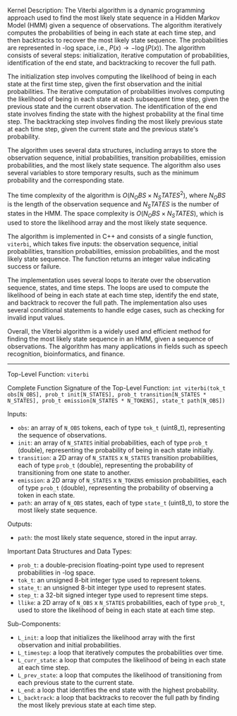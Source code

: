 Kernel Description:
The Viterbi algorithm is a dynamic programming approach used to find the most likely state sequence in a Hidden Markov Model (HMM) given a sequence of observations. The algorithm iteratively computes the probabilities of being in each state at each time step, and then backtracks to recover the most likely state sequence. The probabilities are represented in -log space, i.e., $P(x) \rightarrow -\log(P(x))$. The algorithm consists of several steps: initialization, iterative computation of probabilities, identification of the end state, and backtracking to recover the full path.

The initialization step involves computing the likelihood of being in each state at the first time step, given the first observation and the initial probabilities. The iterative computation of probabilities involves computing the likelihood of being in each state at each subsequent time step, given the previous state and the current observation. The identification of the end state involves finding the state with the highest probability at the final time step. The backtracking step involves finding the most likely previous state at each time step, given the current state and the previous state's probability.

The algorithm uses several data structures, including arrays to store the observation sequence, initial probabilities, transition probabilities, emission probabilities, and the most likely state sequence. The algorithm also uses several variables to store temporary results, such as the minimum probability and the corresponding state.

The time complexity of the algorithm is $O(N_OBS \times N_STATES^2)$, where $N_OBS$ is the length of the observation sequence and $N_STATES$ is the number of states in the HMM. The space complexity is $O(N_OBS \times N_STATES)$, which is used to store the likelihood array and the most likely state sequence.

The algorithm is implemented in C++ and consists of a single function, `viterbi`, which takes five inputs: the observation sequence, initial probabilities, transition probabilities, emission probabilities, and the most likely state sequence. The function returns an integer value indicating success or failure.

The implementation uses several loops to iterate over the observation sequence, states, and time steps. The loops are used to compute the likelihood of being in each state at each time step, identify the end state, and backtrack to recover the full path. The implementation also uses several conditional statements to handle edge cases, such as checking for invalid input values.

Overall, the Viterbi algorithm is a widely used and efficient method for finding the most likely state sequence in an HMM, given a sequence of observations. The algorithm has many applications in fields such as speech recognition, bioinformatics, and finance.

---

Top-Level Function: `viterbi`

Complete Function Signature of the Top-Level Function:
`int viterbi(tok_t obs[N_OBS], prob_t init[N_STATES], prob_t transition[N_STATES * N_STATES], prob_t emission[N_STATES * N_TOKENS], state_t path[N_OBS])`

Inputs:
- `obs`: an array of `N_OBS` tokens, each of type `tok_t` (uint8_t), representing the sequence of observations.
- `init`: an array of `N_STATES` initial probabilities, each of type `prob_t` (double), representing the probability of being in each state initially.
- `transition`: a 2D array of `N_STATES` x `N_STATES` transition probabilities, each of type `prob_t` (double), representing the probability of transitioning from one state to another.
- `emission`: a 2D array of `N_STATES` x `N_TOKENS` emission probabilities, each of type `prob_t` (double), representing the probability of observing a token in each state.
- `path`: an array of `N_OBS` states, each of type `state_t` (uint8_t), to store the most likely state sequence.

Outputs:
- `path`: the most likely state sequence, stored in the input array.

Important Data Structures and Data Types:
- `prob_t`: a double-precision floating-point type used to represent probabilities in -log space.
- `tok_t`: an unsigned 8-bit integer type used to represent tokens.
- `state_t`: an unsigned 8-bit integer type used to represent states.
- `step_t`: a 32-bit signed integer type used to represent time steps.
- `llike`: a 2D array of `N_OBS` x `N_STATES` probabilities, each of type `prob_t`, used to store the likelihood of being in each state at each time step.

Sub-Components:
- `L_init`: a loop that initializes the likelihood array with the first observation and initial probabilities.
- `L_timestep`: a loop that iteratively computes the probabilities over time.
- `L_curr_state`: a loop that computes the likelihood of being in each state at each time step.
- `L_prev_state`: a loop that computes the likelihood of transitioning from each previous state to the current state.
- `L_end`: a loop that identifies the end state with the highest probability.
- `L_backtrack`: a loop that backtracks to recover the full path by finding the most likely previous state at each time step.